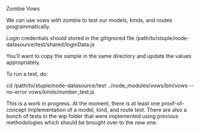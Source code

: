 Zombie Vows

We can use vows with zombie to test our models, kinds, and routes programmatically.

Login credentials should stored in the gitignored file 
/path/to/xtuple/node-datasource/test/shared/loginData.js

You'll want to copy the sample in the same directory and update the values appropriately.

To run a test, do:
  
  cd /path/to/xtuple/node-datasource/test
  ../node_modules/vows/bin/vows --no-error vows/kinds/number_test.js

This is a work in progress. At the moment, there is at least one proof-of-concept
implementation of a model, kind, and route test. There are also a bunch of tests
in the wip folder that were implemented using previous methodologies which should
be brought over to the new one.
